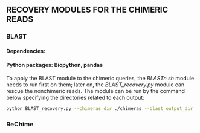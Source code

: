 ## RECOVERY MODULES FOR THE CHIMERIC READS

### BLAST
#### Dependencies:
#### Python packages: Biopython, pandas

To apply the BLAST module to the chimeric queries, the *BLASTn.sh* module needs to run first on them; later on, the *BLAST_recovery.py* module can rescue the nonchimeric reads. The module can be run by the command below specifying the directories related to each output:

```bash
python BLAST_recovery.py --chimeras_dir ./chimeras --blast_output_dir ./blast_output --nonchimeric_dir .
```

### ReChime

